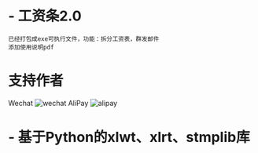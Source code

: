 # - 工资条2.0
    已经打包成exe可执行文件，功能：拆分工资表，群发邮件
    添加使用说明pdf
    
    






# 支持作者

Wechat ![wechat](https://github.com/maguag/SendSalary/blob/master/img/wechat4.jpg)
AliPay ![alipay](https://github.com/maguag/SendSalary/blob/master/img/alipay3.jpg)


# - 基于Python的xlwt、xlrt、stmplib库


